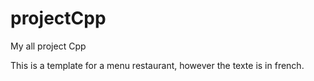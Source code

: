 # projectCpp
My all project Cpp

This is a template for a menu restaurant, however the texte is in french.
